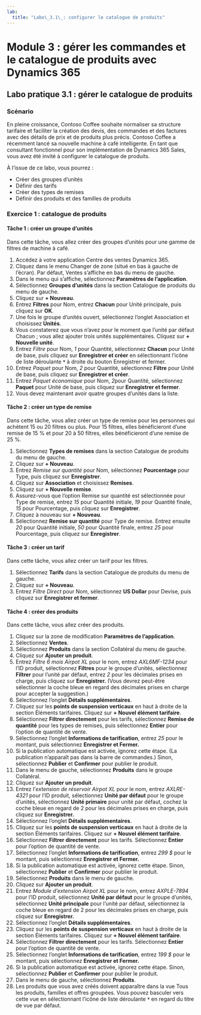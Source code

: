 ```yaml
---
lab:
  title: "Labo\_3.1\_: configurer le catalogue de produits"
---
```


# Module 3 : gérer les commandes et le catalogue de produits avec Dynamics 365

## Labo pratique 3.1 : gérer le catalogue de produits

### Scénario
En pleine croissance, Contoso Coffee souhaite normaliser sa structure tarifaire et faciliter la création des devis, des commandes et des factures avec des détails de prix et de produits plus précis. Contoso Coffee a récemment lancé sa nouvelle machine à café intelligente. En tant que consultant fonctionnel pour son implémentation de Dynamics 365 Sales, vous avez été invité à configurer le catalogue de produits.

À l’issue de ce labo, vous pourrez :
- Créer des groupes d’unités
- Définir des tarifs
- Créer des types de remises
- Définir des produits et des familles de produits

### Exercice 1 : catalogue de produits

#### Tâche 1 : créer un groupe d’unités
Dans cette tâche, vous allez créer des groupes d’unités pour une gamme de filtres de machine à café.
1. Accédez à votre application Centre des ventes Dynamics 365.
2. Cliquez dans le menu Changer de zone (situé en bas à gauche de l’écran). Par défaut, Ventes s’affiche en bas du menu de gauche.
3. Dans le menu qui s’affiche, sélectionnez **Paramètres de l’application**.
4. Sélectionnez **Groupes d’unités** dans la section Catalogue de produits du menu de gauche.
5. Cliquez sur **+ Nouveau**.
6. Entrez **Filtres** pour Nom, entrez **Chacun** pour Unité principale, puis cliquez sur **OK**.
7. Une fois le groupe d’unités ouvert, sélectionnez l’onglet Association et choisissez **Unités**.
8. Vous constaterez que vous n’avez pour le moment que l’unité par défaut Chacun ; vous allez ajouter trois unités supplémentaires. Cliquez sur **+ Nouvelle unité**.
9. Entrez <bpt ctype="x-unknown" id="1" rid="1"><bpt xmlns="urn:oasis:names:tc:xliff:document:1.2" id="p1">*</bpt></bpt>Filtre<ept id="2" rid="1"><ept xmlns="urn:oasis:names:tc:xliff:document:1.2" id="p1">*</ept></ept> pour Nom, <bpt ctype="x-unknown" id="3" rid="2"><bpt xmlns="urn:oasis:names:tc:xliff:document:1.2" id="p2">*</bpt></bpt>1<ept id="4" rid="2"><ept xmlns="urn:oasis:names:tc:xliff:document:1.2" id="p2">*</ept></ept> pour Quantité, sélectionnez <bpt ctype="x-unknown" id="5" rid="3"><bpt xmlns="urn:oasis:names:tc:xliff:document:1.2" id="p3">**</bpt></bpt>Chacun<ept id="6" rid="3"><ept xmlns="urn:oasis:names:tc:xliff:document:1.2" id="p3">**</ept></ept> pour Unité de base, puis cliquez sur <bpt ctype="x-unknown" id="7" rid="4"><bpt xmlns="urn:oasis:names:tc:xliff:document:1.2" id="p4">**</bpt></bpt>Enregistrer et créer<ept id="8" rid="4"><ept xmlns="urn:oasis:names:tc:xliff:document:1.2" id="p4">**</ept></ept> en sélectionnant l’icône de liste déroulante <bpt ctype="x-unknown" id="9" rid="5"><bpt xmlns="urn:oasis:names:tc:xliff:document:1.2" id="p5">**</bpt></bpt>˅<ept id="10" rid="5"><ept xmlns="urn:oasis:names:tc:xliff:document:1.2" id="p5">**</ept></ept> à droite du bouton Enregistrer et fermer.
10. Entrez *Paquet* pour Nom, *2* pour Quantité, sélectionnez **Filtre** pour Unité de base, puis cliquez sur **Enregistrer et créer**.
11. Entrez *Paquet économique* pour Nom, *2*pour Quantité, sélectionnez **Paquet** pour Unité de base, puis cliquez sur **Enregistrer et fermer**.
12. Vous devez maintenant avoir quatre groupes d’unités dans la liste.

#### Tâche 2 : créer un type de remise
Dans cette tâche, vous allez créer un type de remise pour les personnes qui achètent 15 ou 20 filtres ou plus. Pour 15 filtres, elles bénéficieront d’une remise de 15 % et pour 20 à 50 filtres, elles bénéficieront d’une remise de 25 %.
1. Sélectionnez **Types de remises** dans la section Catalogue de produits du menu de gauche.
2. Cliquez sur **+ Nouveau**.
3. Entrez *Remise sur quantité* pour Nom, sélectionnez **Pourcentage** pour Type, puis cliquez sur **Enregistrer**.
4. Cliquez sur **Association** et choisissez **Remises**.
5. Cliquez sur **+ Nouvelle remise**.
6. Assurez-vous que l’option Remise sur quantité est sélectionnée pour Type de remise, entrez *15* pour Quantité initiale, *19* pour Quantité finale, *15* pour Pourcentage, puis cliquez sur **Enregistrer**.
7. Cliquez à nouveau sur **+ Nouveau**.
8. Sélectionnez **Remise sur quantité** pour Type de remise. Entrez ensuite *20* pour Quantité initiale, *50* pour Quantité finale, entrez *25* pour Pourcentage, puis cliquez sur **Enregistrer**.

#### Tâche 3 : créer un tarif
Dans cette tâche, vous allez créer un tarif pour les filtres.
1. Sélectionnez **Tarifs** dans la section Catalogue de produits du menu de gauche.
2. Cliquez sur **+ Nouveau**.
3. Entrez *Filtre Direct* pour Nom, sélectionnez **US Dollar** pour Devise, puis cliquez sur **Enregistrer et fermer**.

#### Tâche 4 : créer des produits
Dans cette tâche, vous allez créer des produits.
1. Cliquez sur la zone de modification **Paramètres de l’application**.
2. Sélectionnez **Ventes**.
3. Sélectionnez **Produits** dans la section Collatéral du menu de gauche.
4. Cliquez sur **Ajouter un produit**.
5. Entrez *Filtre 6 mois Airpot XL* pour le nom, entrez *AXL6MF-1234* pour l’ID produit, sélectionnez **Filtres** pour le groupe d’unités, sélectionnez **Filtrer** pour l’unité par défaut, entrez *2* pour les décimales prises en charge, puis cliquez sur **Enregistrer.** (Vous devrez peut-être sélectionner la coche bleue en regard des décimales prises en charge pour accepter la suggestion.)
6. Sélectionnez l’onglet **Détails supplémentaires**.
7. Cliquez sur les **points de suspension verticaux** en haut à droite de la section Éléments tarifaires. Cliquez sur **+ Nouvel élément tarifaire**.
8. Sélectionnez **Filtrer directement** pour les tarifs, sélectionnez **Remise de quantité** pour les types de remises, puis sélectionnez **Entier** pour l’option de quantité de vente.
9. Sélectionnez l’onglet **Informations de tarification**, entrez *25* pour le montant, puis sélectionnez **Enregistrer et Fermer.**
10. Si la publication automatique est activée, ignorez cette étape. (La publication n’apparaît pas dans la barre de commandes.) Sinon, sélectionnez **Publier** et **Confirmer** pour publier le produit.
11. Dans le menu de gauche, sélectionnez **Produits** dans le groupe Collatéral.
12. Cliquez sur **Ajouter un produit**.
13. Entrez l’*extension de réservoir Airpot XL* pour le nom, entrez *AXLRE-4321* pour l’ID produit, sélectionnez **Unité par défaut** pour le groupe d’unités, sélectionnez **Unité primaire** pour unité par défaut, cochez la coche bleue en regard de 2 pour les décimales prises en charge, puis cliquez sur **Enregistrer.**
14. Sélectionnez l’onglet **Détails supplémentaires**.
15. Cliquez sur les **points de suspension verticaux** en haut à droite de la section Éléments tarifaires. Cliquez sur **+ Nouvel élément tarifaire**.
16. Sélectionnez **Filtrer directement** pour les tarifs. Sélectionnez **Entier** pour l’option de quantité de vente.
17. Sélectionnez l’onglet **Informations de tarification**, entrez *299 $* pour le montant, puis sélectionnez **Enregistrer et Fermer.**
18. Si la publication automatique est activée, ignorez cette étape. Sinon, sélectionnez **Publier** et **Confirmer** pour publier le produit.
19. Sélectionnez **Produits** dans le menu de gauche.
20. Cliquez sur **Ajouter un produit**.
21. Entrez *Module d’extension Airpot XL* pour le nom, entrez *AXPLE-7894* pour l’ID produit, sélectionnez **Unité par défaut** pour le groupe d’unités, sélectionnez **Unité principale** pour l’unité par défaut, sélectionnez la coche bleue en regard de 2 pour les décimales prises en charge, puis cliquez sur **Enregistrer.**
22. Sélectionnez l’onglet **Détails supplémentaires**.
23. Cliquez sur les **points de suspension verticaux** en haut à droite de la section Éléments tarifaires. Cliquez sur **+ Nouvel élément tarifaire**.
24. Sélectionnez **Filtrer directement** pour les tarifs. Sélectionnez **Entier** pour l’option de quantité de vente.
25. Sélectionnez l’onglet **Informations de tarification**, entrez *199 $* pour le montant, puis sélectionnez **Enregistrer et Fermer.**
26. Si la publication automatique est activée, ignorez cette étape. Sinon, sélectionnez **Publier** et **Confirmer** pour publier le produit.
27. Dans le menu de gauche, sélectionnez **Produits**.
28. Les produits que vous avez créés doivent apparaître dans la vue Tous les produits, familles et offres groupées. Vous pouvez basculer vers cette vue en sélectionnant l’icône de liste déroulante <bpt ctype="x-unknown" id="1" rid="1"><bpt xmlns="urn:oasis:names:tc:xliff:document:1.2" id="p1">**</bpt></bpt>˅<ept id="2" rid="1"><ept xmlns="urn:oasis:names:tc:xliff:document:1.2" id="p1">**</ept></ept> en regard du titre de vue par défaut. 
